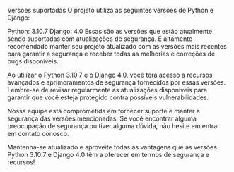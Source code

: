 Versões suportadas
O projeto utiliza as seguintes versões de Python e Django:

Python: 3.10.7
Django: 4.0
Essas são as versões que estão atualmente sendo suportadas com atualizações de segurança. É altamente recomendado manter seu projeto atualizado com as versões mais recentes para garantir a segurança e receber todas as melhorias e correções de bugs disponíveis.

Ao utilizar o Python 3.10.7 e o Django 4.0, você terá acesso a recursos avançados e aprimoramentos de segurança fornecidos por essas versões. Lembre-se de revisar regularmente as atualizações disponíveis para garantir que você esteja protegido contra possíveis vulnerabilidades.

Nossa equipe está comprometida em fornecer suporte e manter a segurança das versões mencionadas. Se você encontrar alguma preocupação de segurança ou tiver alguma dúvida, não hesite em entrar em contato conosco.

Mantenha-se atualizado e aproveite todas as vantagens que as versões Python 3.10.7 e Django 4.0 têm a oferecer em termos de segurança e recursos!
